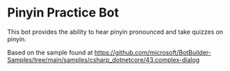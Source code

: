 # Pinyin Practice Bot

This bot provides the ability to hear pinyin pronounced and take quizzes on pinyin.

Based on the sample found at https://github.com/microsoft/BotBuilder-Samples/tree/main/samples/csharp_dotnetcore/43.complex-dialog

